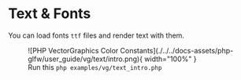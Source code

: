 # Text & Fonts

You can load fonts `ttf` files and render text with them.

<figure markdown>
![PHP VectorGraphics Color Constants](./../../docs-assets/php-glfw/user_guide/vg/text/intro.png){ width="100%" }
  <figcaption>Run this <code>php examples/vg/text_intro.php</code></figcaption>
</figure>
